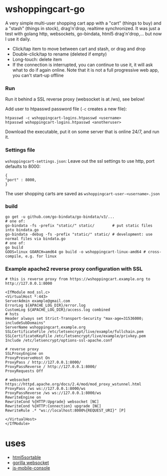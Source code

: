 # wshoppingcart-go

A very simple multi-user shopping cart app with a "cart" (things to buy) and a "stash" (things in stock), drag'n'drop, realtime synchronized.
It was just a test with golang http, websockets, go-bindata, html5 drag'n'drop,... but now I use it daily.

* Click/tap item to move between cart and stash, or drag and drop
* Double-click/tap to rename (deleted if empty)
* Long-touch: delete item
* If the connection is interrupted, you can continue to use it, it will ask what to do if again online. Note that it is not a full progressive web app, you can't start-up offline

### Run

Run it behind a SSL reverse proxy (websocket is at /ws), see below! 

Add user to htpasswd password file (`-c` creates a new file):

```
htpasswd -c wshoppingcart-logins.htpasswd <username>
htpasswd wshoppingcart-logins.htpasswd <anotheruser>
```

Download the executable, put it on some server that is online 24/7, and run it.


### Settings file 
`wshoppingcart-settings.json`: Leave out the ssl settings to use http, port defaults to 8000:
```
{
"port" : 8000,
}
```

The user shopping carts are saved as `wshoppingcart-user-<username>.json`


### build
```
go get -u github.com/go-bindata/go-bindata/v3/... 
# one of:
go-bindata -fs -prefix "static/" static/        # put static files into bindata.go
go-bindata -debug -fs -prefix "static/" static/ # development: use normal files via bindata.go
# one of:
go build
GOOS=linux GOARCH=amd64 go build -o wshoppingcart-linux-amd64 # cross-compile, e.g. for linux
```

### Example apache2 reverse proxy configuration with SSL
```
# this is reverse proxy from https://wshoppingcart.example.org to http://127.0.0.1:8000

<IfModule mod_ssl.c>
<VirtualHost *:443>
ServerAdmin example@gmail.com
ErrorLog ${APACHE_LOG_DIR}/error.log
CustomLog ${APACHE_LOG_DIR}/access.log combined
# hsts
Header always set Strict-Transport-Security "max-age=31536000; includeSubDomains"
ServerName wshoppingcart.example.org
SSLCertificateFile /etc/letsencrypt/live/example/fullchain.pem
SSLCertificateKeyFile /etc/letsencrypt/live/example/privkey.pem
Include /etc/letsencrypt/options-ssl-apache.conf

# reverse proxy
SSLProxyEngine on
ProxyPreserveHost On
ProxyPass / http://127.0.0.1:8000/
ProxyPassReverse / http://127.0.0.1:8000/
ProxyRequests Off

# websocket https://httpd.apache.org/docs/2.4/mod/mod_proxy_wstunnel.html
ProxyPass /ws ws://127.0.0.1:8000/ws
ProxyPassReverse /ws ws://127.0.0.1:8000/ws
RewriteEngine on
RewriteCond %{HTTP:Upgrade} websocket [NC]
RewriteCond %{HTTP:Connection} upgrade [NC]
RewriteRule .* "ws://localhost:8000%{REQUEST_URI}" [P]

</VirtualHost>
</IfModule>
```

# uses

* [html5sortable](http://lukasoppermann.github.io/html5sortable/index.html)
* [gorilla websocket](github.com/gorilla/websocket)
* [js-mobile-console](http://b1narystudio.github.io/js-mobile-console/)
